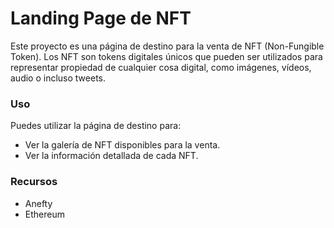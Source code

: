 # Landing Page de NFT
Este proyecto es una página de destino para la venta de NFT (Non-Fungible Token). Los NFT son tokens digitales únicos que pueden ser utilizados para representar propiedad de cualquier cosa digital, como imágenes, vídeos, audio o incluso tweets.

### Uso
Puedes utilizar la página de destino para:

- Ver la galería de NFT disponibles para la venta.
- Ver la información detallada de cada NFT.

### Recursos
- Anefty
- Ethereum
